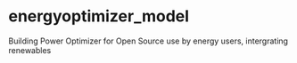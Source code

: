 # energyoptimizer_model
Building Power Optimizer for Open Source use by energy users, intergrating renewables
